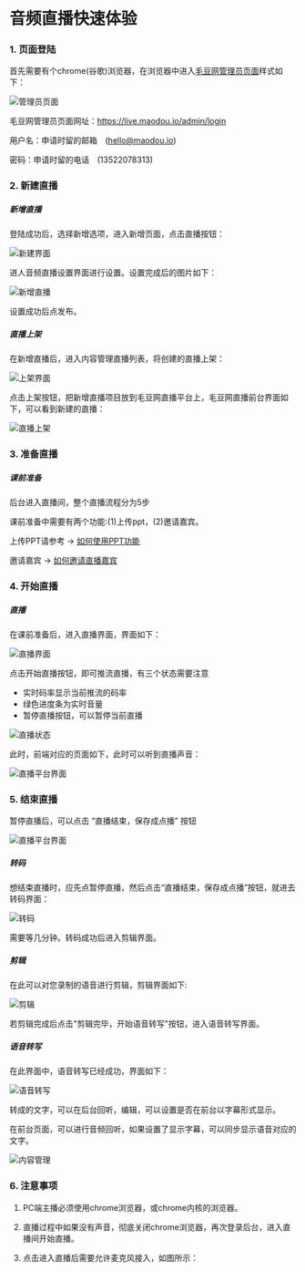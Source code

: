 # 音频直播快速体验

### 1. 页面登陆

首先需要有个chrome(谷歌)浏览器，在浏览器中进入[毛豆网管理员页面](https://live.maodou.io/admin/login)样式如下：

![管理员页面](https://of6ygwuso.qnssl.com/docs/quickstart/zhibo-login.png)

毛豆网管理员页面网址：https://live.maodou.io/admin/login

用户名：申请时留的邮箱　(hello@maodou.io)

密码：申请时留的电话　(13522078313)

### 2. 新建直播

##### 新增直播

登陆成功后，选择新增选项，进入新增页面，点击直播按钮：

![新建界面](https://of6ygwuso.qnssl.com/docs/quickstart/qs_新建直播.png)

进人音频直播设置界面进行设置。设置完成后的图片如下：

![新增直播](https://of6ygwuso.qnssl.com/docs/quickstart/qs_填写直播信息2.png)

设置成功后点发布。

##### 直播上架

在新增直播后，进入内容管理直播列表，将创建的直播上架：

![上架界面](https://of6ygwuso.qnssl.com/docs/quickstart/qs_直播上架.png)

点击上架按钮，把新增直播项目放到毛豆网直播平台上，毛豆网直播前台界面如下，可以看到新建的直播：

![直播上架](https://of6ygwuso.qnssl.com/docs/quickstart/qs_直播前端首页2.png)

### 3. 准备直播

##### 课前准备

后台进入直播间，整个直播流程分为5步

课前准备中需要有两个功能:(1)上传ppt，(2)邀请嘉宾。  

上传PPT请参考 -> [如何使用PPT功能]()

邀请嘉宾 -> [如何邀请直播嘉宾]()


### 4. 开始直播

##### 直播

在课前准备后，进入直播界面，界面如下：

![直播界面](https://of6ygwuso.qnssl.com/docs/quickstart/qs_直播后台1.png)

点击开始直播按钮，即可推流直播，有三个状态需要注意
- 实时码率显示当前推流的码率
- 绿色进度条为实时音量
- 暂停直播按钮，可以暂停当前直播

![直播状态](https://of6ygwuso.qnssl.com/docs/quickstart/qs_直播状态.png)

此时，前端对应的页面如下，此时可以听到直播声音：

![直播平台界面](https://of6ygwuso.qnssl.com/docs/quickstart/qs_直播前台.png)

### 5. 结束直播

暂停直播后，可以点击 “直播结束，保存成点播” 按钮

![直播平台界面](https://of6ygwuso.qnssl.com/docs/quickstart/qs_直播暂停.png)

##### 转码

想结束直播时，应先点暂停直播，然后点击“直播结束，保存成点播”按钮，就进去转码界面：

![转码](https://of6ygwuso.qnssl.com/docs/quickstart/qs_转码.png)

需要等几分钟。转码成功后进入剪辑界面。

##### 剪辑

在此可以对您录制的语音进行剪辑，剪辑界面如下:

![剪辑](https://of6ygwuso.qnssl.com/docs/quickstart/qs_剪辑.png)

若剪辑完成后点击"剪辑完毕，开始语音转写"按钮，进入语音转写界面。

##### 语音转写

在此界面中，语音转写已经成功，界面如下：

![语音转写](https://of6ygwuso.qnssl.com/docs/quickstart/qs_转文字.png)

转成的文字，可以在后台回听，编辑，可以设置是否在前台以字幕形式显示。

在前台页面，可以进行音频回听，如果设置了显示字幕，可以同步显示语音对应的文字。

![内容管理](https://of6ygwuso.qnssl.com/docs/quickstart/qs_回听.png)

### 6. 注意事项

1. PC端主播必须使用chrome浏览器，或chrome内核的浏览器。

2. 直播过程中如果没有声音，彻底关闭chrome浏览器，再次登录后台，进入直播间开始直播。

3. 点击进入直播后需要允许麦克风接入，如图所示：

